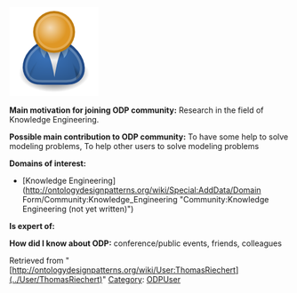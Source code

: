 [![Image:ODPUser.png](../images/a/a6/ODPUser.png)](../Image/ODPUser.png "Image:ODPUser.png")




  





__Main motivation for joining ODP community:__ Research in the field of Knowledge Engineering.


__Possible main contribution to ODP community:__ To have some help to solve modeling problems, To help other users to solve modeling problems


__Domains of interest:__



* [Knowledge Engineering](http://ontologydesignpatterns.org/wiki/Special:AddData/Domain Form/Community:Knowledge_Engineering "Community:Knowledge Engineering (not yet written)")


__Is expert of:__


  

__How did I know about ODP:__ conference/public events, friends, colleagues






Retrieved from "[http://ontologydesignpatterns.org/wiki/User:ThomasRiechert](../User/ThomasRiechert)"
 [Category](http://ontologydesignpatterns.org/wiki/Special:Categories "Special:Categories"): [ODPUser](../Category/ODPUser "Category:ODPUser")